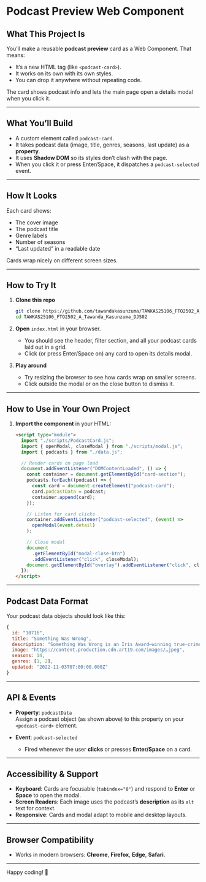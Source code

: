 # Podcast Preview Web Component

## What This Project Is

You’ll make a reusable **podcast preview** card as a Web Component. That means:

- It’s a new HTML tag (like `<podcast-card>`).
- It works on its own with its own styles.
- You can drop it anywhere without repeating code.

The card shows podcast info and lets the main page open a details modal when you click it.

---

## What You’ll Build

- A custom element called `podcast-card`.
- It takes podcast data (image, title, genres, seasons, last update) as a **property**.
- It uses **Shadow DOM** so its styles don’t clash with the page.
- When you click it or press Enter/Space, it dispatches a `podcast-selected` event.

---

## How It Looks

Each card shows:

- The cover image
- The podcast title
- Genre labels
- Number of seasons
- “Last updated” in a readable date

Cards wrap nicely on different screen sizes.

---

## How to Try It

1. **Clone this repo**

   ```bash
   git clone https://github.com/tawandakasunzuma/TAWKAS25106_FTO2502_A_Tawanda_Kasunzuma_DJS02.git
   cd TAWKAS25106_FTO2502_A_Tawanda_Kasunzuma_DJS02
   ```

2. **Open** `index.html` in your browser.

   - You should see the header, filter section, and all your podcast cards laid out in a grid.
   - Click (or press Enter/Space on) any card to open its details modal.

3. **Play around**
   - Try resizing the browser to see how cards wrap on smaller screens.
   - Click outside the modal or on the close button to dismiss it.

---

## How to Use in Your Own Project

1. **Import the component** in your HTML:

   ```html
   <script type="module">
     import "./scripts/PodcastCard.js";
     import { openModal, closeModal } from "./scripts/modal.js";
     import { podcasts } from "./data.js";

     // Render cards on page load
     document.addEventListener("DOMContentLoaded", () => {
       const container = document.getElementById("card-section");
       podcasts.forEach((podcast) => {
         const card = document.createElement("podcast-card");
         card.podcastData = podcast;
         container.append(card);
       });

       // Listen for card clicks
       container.addEventListener("podcast-selected", (event) =>
         openModal(event.detail)
       );

       // Close modal
       document
         .getElementById("modal-close-btn")
         .addEventListener("click", closeModal);
       document.getElementById("overlay").addEventListener("click", closeModal);
     });
   </script>
   ```

---

## Podcast Data Format

Your podcast data objects should look like this:

```js
{
  id: "10716",
  title: "Something Was Wrong",
  description: "Something Was Wrong is an Iris Award–winning true-crime docuseries about…",
  image: "https://content.production.cdn.art19.com/images/…jpeg",
  seasons: 14,
  genres: [1, 2],
  updated: "2022-11-03T07:00:00.000Z"
}
```

---

## API & Events

- **Property**: `podcastData`  
  Assign a podcast object (as shown above) to this property on your `<podcast-card>` element.

- **Event**: `podcast-selected`
  - Fired whenever the user **clicks** or presses **Enter/Space** on a card.

---

## Accessibility & Support

- **Keyboard**: Cards are focusable (`tabindex="0"`) and respond to **Enter** or **Space** to open the modal.
- **Screen Readers**: Each image uses the podcast’s **description** as its `alt` text for context.
- **Responsive**: Cards and modal adapt to mobile and desktop layouts.

---

## Browser Compatibility

- Works in modern browsers: **Chrome**, **Firefox**, **Edge**, **Safari**.

---

Happy coding! 🎉
